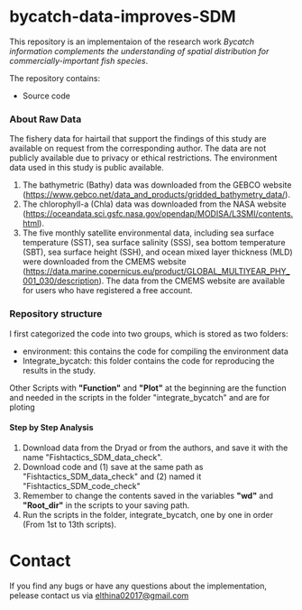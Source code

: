 # bycatch-data-improves-SDM
This repository is an implementaion of the research work *Bycatch information complements the understanding of spatial distribution for commercially-important fish species*.

The repository contains:
- Source code

### About Raw Data
The fishery data for hairtail that support the findings of this study are available on request from the corresponding author. The data are not publicly available due to privacy or ethical restrictions.
The environment data used in this study is public available.  

1. The bathymetric (Bathy) data was downloaded from the GEBCO website (https://www.gebco.net/data_and_products/gridded_bathymetry_data/). 
2. The chlorophyll-a (Chla) data was downloaded from the NASA website (https://oceandata.sci.gsfc.nasa.gov/opendap/MODISA/L3SMI/contents.html). 
3. The five monthly satellite environmental data, including sea surface temperature (SST), sea surface salinity (SSS), sea bottom temperature (SBT), sea surface height (SSH), and ocean mixed layer thickness (MLD) were downloaded from the CMEMS website (https://data.marine.copernicus.eu/product/GLOBAL_MULTIYEAR_PHY_001_030/description). The data from the CMEMS website are available for users who have registered a free account.

### Repository structure
I first categorized the code into two groups, which is stored as two folders: 
- environment: this contains the code for compiling the environment data
- Integrate_bycatch: this folder contains the code for reproducing the results in the study.

Other Scripts with **"Function"** and **"Plot"** at the beginning are the function and needed in the scripts in the folder "integrate_bycatch" and are for ploting


#### Step by Step Analysis
1. Download data from the Dryad or from the authors, and save it with the name "Fishtactics_SDM_data_check". 
2. Download code and (1) save at the same path as "Fishtactics_SDM_data_check" and (2) named it "Fishtactics_SDM_code_check"
3. Remember to change the contents saved in the variables **"wd"** and **"Root_dir"** in the scripts to your saving path. 
4. Run the scripts in the folder, integrate_bycatch, one by one in order (From 1st to 13th scripts).

# Contact
If you find any bugs or have any questions about the implementation, pelease contact us via elthina02017@gmail.com
